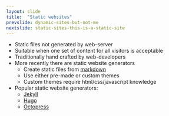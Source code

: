 ```yaml
---
layout: slide
title:  "Static websites"
prevslide: dynamic-sites-but-not-me
nextslide: static-sites-this-is-a-static-site
---
```


* Static files not generated by web-server
* Suitable when one set of content for all visitors is acceptable
* Traditionally hand crafted by web-developers
* More recently there are static website generators
  * Create static files from [markdown](https://en.wikipedia.org/wiki/Markdown)
  * Use either pre-made or custom themes
  * Custom themes require html/css/javascript knowledge
* Popular static website generators:
  * [Jekyll](https://jekyllrb.com/)
  * [Hugo](https://gohugo.io/)
  * [Octopress](http://octopress.org/)

